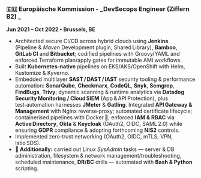 ### 🇪🇺 Europäische Kommission - _DevSecops Engineer (Ziffern B2) _

**Jun 2021 – Oct 2022 • Brussels, BE**

- Architected secure CI/CD across hybrid clouds using **Jenkins** (Pipeline & *Maven* Development
  plugin, Shared Library), **Bamboo**, **GitLab CI** and **Bitbucket**; codified pipelines with
  Groovy/YAML and enforced Terraform plan/apply gates for immutable AMI workflows.
- Built **Kubernetes‑native** pipelines on EKS/AKS/OpenShift with Helm, Kustomize & Kyverno.
- Embedded multilayer **SAST / DAST / IAST** security tooling & performance automation:
  **SonarQube**, **Checkmarx**, **CodeQL**, **Snyk**, **Semgrep**, **FindBugs**, **Trivy**; dynamic
  scanning & runtime analytics via **Datadog Security Monitoring / Cloud SIEM**
  (App & API Protection), plus test‑automation harnesses **JMeter** & **Gatling**. Integrated
  **API Gateway & Management** with Nginx reverse‑proxy; automated certificate lifecycle;
  containerised pipelines with Docker 🐳; enforced **IAM & RBAC** via **Active Directory**, **Okta**
  & **Keycloak** (OAuth2, OIDC, SAML 2.0) while ensuring **GDPR** compliance & adopting forthcoming
  **NIS2** controls.
- Implemented zero‑trust networking (OAuth2, OIDC, mTLS, VPN, Istio SDS).
- **🔧 Additionally:** carried out _Linux SysAdmin_ tasks — server & DB administration, filesystem &
  network management/troubleshooting, scheduled maintenance, **DR/BC** drills — automated with
  **Bash & Python** scripting.
